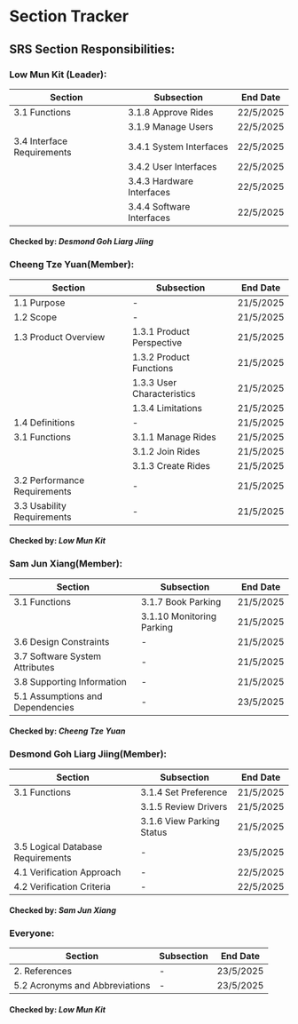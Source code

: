 # Section Tracker
## SRS Section Responsibilities:
### **Low Mun Kit (Leader):**
| Section                    | Subsection                | End Date |
|----------------------------|---------------------------|----------|
|3.1 Functions               |3.1.8 Approve Rides        |22/5/2025 |
|                            |3.1.9 Manage Users         |22/5/2025 |
|3.4 Interface Requirements  |3.4.1 System Interfaces    |22/5/2025 |
|                            |3.4.2 User Interfaces      |22/5/2025 |
|                            |3.4.3 Hardware Interfaces  |22/5/2025 |
|                            |3.4.4 Software Interfaces  |22/5/2025 |
#### Checked by: _Desmond Goh Liarg Jiing_ 

### **Cheeng Tze Yuan(Member):**
| Section                     | Subsection                | End Date |
|-----------------------------|---------------------------|----------|
|1.1 Purpose                  |-                          |21/5/2025 |
|1.2 Scope                    |-                          |21/5/2025 |
|1.3 Product Overview         |1.3.1 Product Perspective  |21/5/2025 |
|                             |1.3.2 Product Functions    |21/5/2025 |
|                             |1.3.3 User Characteristics |21/5/2025 |
|                             |1.3.4 Limitations          |21/5/2025 |
|1.4 Definitions              |-                          |21/5/2025 |
|3.1 Functions                |3.1.1 Manage Rides         |21/5/2025 |
|                             |3.1.2 Join Rides           |21/5/2025 |
|                             |3.1.3 Create Rides         |21/5/2025 |
|3.2 Performance Requirements |-                          |21/5/2025 |
|3.3 Usability Requirements   |-                          |21/5/2025 |
#### Checked by: _Low Mun Kit_

### **Sam Jun Xiang(Member):**
| Section                           | Subsection                | End Date |
|-----------------------------------|---------------------------|----------|
|3.1 Functions                      |3.1.7 Book Parking         |21/5/2025 |
|                                   |3.1.10 Monitoring Parking  |21/5/2025 |
|3.6 Design Constraints             |-                          |21/5/2025 |
|3.7 Software System Attributes     |-                          |21/5/2025 |
|3.8 Supporting Information         |-                          |21/5/2025 |
|5.1 Assumptions and Dependencies   |-                          |23/5/2025 |
#### Checked by: _Cheeng Tze Yuan_

### **Desmond Goh Liarg Jiing(Member):**
| Section                           | Subsection                | End Date |
|-----------------------------------|---------------------------|----------|
|3.1 Functions                      |3.1.4 Set Preference       |21/5/2025 |
|                                   |3.1.5 Review Drivers       |21/5/2025 |
|                                   |3.1.6 View Parking Status  |21/5/2025 |
|3.5 Logical Database Requirements  |-                          |23/5/2025 |
|4.1 Verification Approach          |-                          |22/5/2025 |
|4.2 Verification Criteria          |-                          |22/5/2025 |
#### Checked by: _Sam Jun Xiang_

### **Everyone:**
| Section                           | Subsection                | End Date |
|-----------------------------------|---------------------------|----------|
|2. References                      |-                          |23/5/2025 | 
|5.2 Acronyms and Abbreviations     |-                          |23/5/2025 |
#### Checked by: _Low Mun Kit_